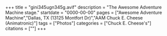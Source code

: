 +++
title = "gini345ugn345g.avif"
description = "The Awesome Adventure Machine stage."
startdate = "0000-00-00"
pages = ["Awesome Adventure Machine","Dallas, TX (13125 Montfort Dr)","AAM Chuck E. Cheese (Animatronic)"]
tags = ["Photos"]
categories = ["Chuck E. Cheese's"]
citations = [""]
+++
